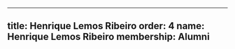 ---
  title: Henrique Lemos Ribeiro
  order: 4
  name: Henrique Lemos Ribeiro
  membership: Alumni
  ---
  